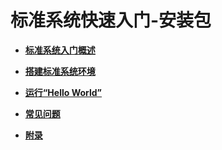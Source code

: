 # 标准系统快速入门-安装包



- **[标准系统入门概述](quickstart-standard-overview.md)**

- **[搭建标准系统环境](quickstart-standard-env-setup.md)**

- **[运行“Hello World”](quickstart-standard-running.md)**

- **[常见问题](quickstart-standard-faqs.md)**

- **[附录](quickstart-standard-appendix.md)**